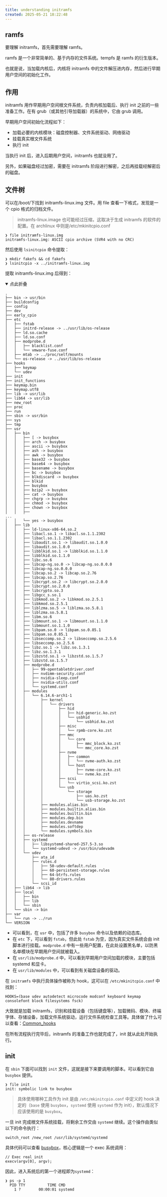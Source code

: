 ```yaml
---
title: understanding initramfs
created: 2025-05-21 18:22:48
---
```

## ramfs

要理解 initramfs，首先需要理解 ramfs。

ramfs 是一个非常简单的、基于内存的文件系统。tempfs 是 ramfs 的衍生版本。

也就是说，当加载内核后，内核将 initramfs 中的文件解压进内存，然后进行早期用户空间的初始化工作。

## 作用

initramfs 用作早期用户空间根文件系统，负责内核加载后、执行 init 之前的一些准备工作。在有 grub（或其他引导加载器）的系统中，它由 grub 调用。

早期用户空间初始化流程如下：

- 加载必要的内核模块：磁盘控制器、文件系统驱动、网络驱动
- 挂载真实根文件系统
- 执行 init

当执行 init 后，进入后期用户空间，initramfs 也就没用了。

另外，如果磁盘经过加密，需要在 initramfs 阶段进行解密，之后再挂载经解密后的磁盘。

## 文件树

可以在/boot/下找到 initramfs-linux.img 文件。用 file 查看一下格式，发现是一个 cpio 格式的归档文件。

> initramfs-linux.image 也可能经过压缩，这取决于生成 initramfs 的软件的配置。在 archlinux 中则是/etc/mkinitcpio.conf

```shell
❯ file initramfs-linux.img
initramfs-linux.img: ASCII cpio archive (SVR4 with no CRC)
```

然后使用 `lsinitcpio` 命令提取：

```shell
❯ mkdir fakefs && cd fakefs
❯ lsinitcpio -x ../initramfs-linux.img
```

提取 initramfs-linux.img 后得到：

<details open>
<summary>
点此折叠
</summary>

```shell
.
├── bin -> usr/bin
├── buildconfig
├── config
├── dev
├── early_cpio
├── etc
│   ├── fstab
│   ├── initrd-release -> ../usr/lib/os-release
│   ├── ld.so.cache
│   ├── ld.so.conf
│   ├── modprobe.d
│   │   ├── blacklist.conf
│   │   └── vmware-fuse.conf
│   ├── mtab -> ../proc/self/mounts
│   └── os-release -> ../usr/lib/os-release
├── hooks
│   ├── keymap
│   └── udev
├── init
├── init_functions
├── keymap.bin
├── keymap.utf8
├── lib -> usr/lib
├── lib64 -> usr/lib
├── new_root
├── proc
├── run
├── sbin -> usr/bin
├── sys
├── tmp
├── usr
│   ├── bin
│   │   ├── [ -> busybox
│   │   ├── arch -> busybox
│   │   ├── ascii -> busybox
│   │   ├── ash -> busybox
│   │   ├── awk -> busybox
│   │   ├── base32 -> busybox
│   │   ├── base64 -> busybox
│   │   ├── basename -> busybox
│   │   ├── bc -> busybox
│   │   ├── blkdiscard -> busybox
│   │   ├── blkid
│   │   ├── busybox
│   │   ├── bzip2 -> busybox
│   │   ├── cat -> busybox
│   │   ├── chgrp -> busybox
│   │   ├── chmod -> busybox
│   │   ├── chown -> busybox
│   │   ├── 
...
│   │   └── yes -> busybox
│   ├── lib
│   │   ├── ld-linux-x86-64.so.2
│   │   ├── libacl.so.1 -> libacl.so.1.1.2302
│   │   ├── libacl.so.1.1.2302
│   │   ├── libaudit.so.1 -> libaudit.so.1.0.0
│   │   ├── libaudit.so.1.0.0
│   │   ├── libblkid.so.1 -> libblkid.so.1.1.0
│   │   ├── libblkid.so.1.1.0
│   │   ├── libc.so.6
│   │   ├── libcap-ng.so.0 -> libcap-ng.so.0.0.0
│   │   ├── libcap-ng.so.0.0.0
│   │   ├── libcap.so.2 -> libcap.so.2.76
│   │   ├── libcap.so.2.76
│   │   ├── libcrypt.so.2 -> libcrypt.so.2.0.0
│   │   ├── libcrypt.so.2.0.0
│   │   ├── libcrypto.so.3
│   │   ├── libgcc_s.so.1
│   │   ├── libkmod.so.2 -> libkmod.so.2.5.1
│   │   ├── libkmod.so.2.5.1
│   │   ├── liblzma.so.5 -> liblzma.so.5.8.1
│   │   ├── liblzma.so.5.8.1
│   │   ├── libm.so.6
│   │   ├── libmount.so.1 -> libmount.so.1.1.0
│   │   ├── libmount.so.1.1.0
│   │   ├── libpam.so.0 -> libpam.so.0.85.1
│   │   ├── libpam.so.0.85.1
│   │   ├── libseccomp.so.2 -> libseccomp.so.2.5.6
│   │   ├── libseccomp.so.2.5.6
│   │   ├── libz.so.1 -> libz.so.1.3.1
│   │   ├── libz.so.1.3.1
│   │   ├── libzstd.so.1 -> libzstd.so.1.5.7
│   │   ├── libzstd.so.1.5.7
│   │   ├── modprobe.d
│   │   │   ├── 99-opentabletdriver.conf
│   │   │   ├── nvdimm-security.conf
│   │   │   ├── nvidia-sleep.conf
│   │   │   ├── nvidia-utils.conf
│   │   │   └── systemd.conf
│   │   ├── modules
│   │   │   └── 6.14.6-arch1-1
│   │   │       ├── kernel
│   │   │       │   └── drivers
│   │   │       │       ├── hid
│   │   │       │       │   ├── hid-generic.ko.zst
│   │   │       │       │   └── usbhid
│   │   │       │       │       └── usbhid.ko.zst
│   │   │       │       ├── misc
│   │   │       │       │   └── rpmb-core.ko.zst
│   │   │       │       ├── mmc
│   │   │       │       │   └── core
│   │   │       │       │       ├── mmc_block.ko.zst
│   │   │       │       │       └── mmc_core.ko.zst
│   │   │       │       ├── nvme
│   │   │       │       │   ├── common
│   │   │       │       │   │   └── nvme-auth.ko.zst
│   │   │       │       │   └── host
│   │   │       │       │       ├── nvme-core.ko.zst
│   │   │       │       │       └── nvme.ko.zst
│   │   │       │       ├── scsi
│   │   │       │       │   └── virtio_scsi.ko.zst
│   │   │       │       └── usb
│   │   │       │           └── storage
│   │   │       │               ├── uas.ko.zst
│   │   │       │               └── usb-storage.ko.zst
│   │   │       ├── modules.alias.bin
│   │   │       ├── modules.builtin.alias.bin
│   │   │       ├── modules.builtin.bin
│   │   │       ├── modules.dep.bin
│   │   │       ├── modules.devname
│   │   │       ├── modules.softdep
│   │   │       └── modules.symbols.bin
│   │   ├── os-release
│   │   ├── systemd
│   │   │   ├── libsystemd-shared-257.5-3.so
│   │   │   └── systemd-udevd -> /usr/bin/udevadm
│   │   └── udev
│   │       ├── ata_id
│   │       ├── rules.d
│   │       │   ├── 50-udev-default.rules
│   │       │   ├── 60-persistent-storage.rules
│   │       │   ├── 64-btrfs.rules
│   │       │   └── 80-drivers.rules
│   │       └── scsi_id
│   ├── lib64 -> lib
│   ├── local
│   │   ├── bin
│   │   ├── lib
│   │   └── sbin
│   └── sbin -> bin
├── var
│   └── run -> ../run
└── VERSION
```
</details>

- 可以看到，在 `usr` 中，包括了许多 `busybox` 命令以及依赖的动态库。
- 在 `etc` 下，可以看到 `fstab`，但此处 `fstab` 为空，因为真实文件系统会由 init 脚本进行挂载。`modprobe.d` 中有一些用户配置，在此处设置黑名单，以防黑名单模块在早期用户空间就被载入。
- 在 `usr/lib/modprobe.d` 中，可以看到早期用户空间加载的模块，主要包括 systemd 和显卡。
- 在 `usr/lib/modules` 中，可以看到有关磁盘设备的驱动。

在 `initramfs` 中执行具体操作被称为 hook，这可以在 `/etc/mkinitcpio.conf` 中找到：

```shell
HOOKS=(base udev autodetect microcode modconf keyboard keymap consolefont block filesystems fsck)
```

大致就是加载 initramfs，识别和挂载设备（包括键盘等），加载微码、模块、终端字体、存储设备，加载文件系统驱动，运行文件系统检查工具等。具体做了什么可以查看：[Common_hooks](https://wiki.archlinux.org/title/Mkinitcpio#Common_hooks)

在所有流程执行完毕后，initramfs 的准备工作也就完成了，init 就从此处开始执行。

## init

在 `sbin` 下面可以找到 `init` 文件，这就是接下来要调用的脚本。可以看到它由 `busybox` 提供。

```shell
❯ file init
init: symbolic link to busybox
```

> 具体使用哪种工具作为 init 是由 `/etc/mkinitcpio.conf` 中定义的 hook 决定的（`base` 使用 `busybox`，`systemd` 使用 `systemd` 作为 init），默认情况下应该使用的是 `busybox`。

一旦 init 完成根文件系统挂载，将剩余工作交由 `systemd` 继续。这个操作由类似以下的命令执行：

```shell
switch_root /new_root /usr/lib/systemd/systemd
```

具体代码可以查看 [busybox](https://github.com/brgl/busybox/blob/abbf17abccbf832365d9acf1c280369ba7d5f8b2/util-linux/switch_root.c#L93-L153)，核心逻辑是一个 exec 系统调用：

```shell
// Exec real init
execv(argv[0], argv);
```

因此，进入系统后的第一个进程即为`systemd`：

```shell
❯ ps -p 1
  PID TTY          TIME CMD
    1 ?        00:00:01 systemd
```


